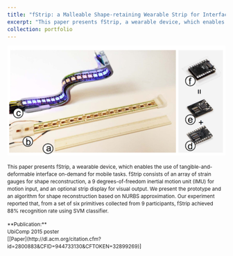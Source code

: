 ```yaml
---
title: "fStrip: a Malleable Shape-retaining Wearable Strip for Interface On-demand"
excerpt: "This paper presents fStrip, a wearable device, which enables the use of tangible-and-deformable interface on-demand for mobile tasks.<br/><img src='/images/fStrip.png'>"
collection: portfolio
---
```


![fStrip](/images/fStrip.png)


<small>This paper presents fStrip, a wearable device, which enables the use of tangible-and-deformable interface on-demand for mobile tasks. fStrip consists of an array of strain gauges for shape reconstruction, a 9 degrees-of-freedom inertial motion unit (IMU) for motion input, and an optional strip display for visual output. We present the prototype and an algorithm for shape reconstruction based on NURBS approximation. Our experiment reported that, from a set of six primitives collected from 9 participants, fStrip achieved 88% recognition rate using SVM classifier.</small>

<small>
**Publication:**<br> 
UbiComp 2015 poster <br>
[[Paper](http://dl.acm.org/citation.cfm?id=2800883&CFID=944733130&CFTOKEN=32899269)]
</small>